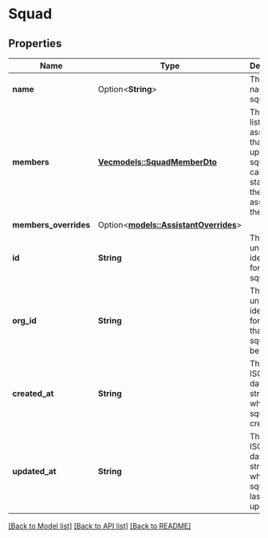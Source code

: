 # Squad

## Properties

Name | Type | Description | Notes
------------ | ------------- | ------------- | -------------
**name** | Option<**String**> | This is the name of the squad. | [optional]
**members** | [**Vec<models::SquadMemberDto>**](SquadMemberDto.md) | This is the list of assistants that make up the squad.  The call will start with the first assistant in the list. | 
**members_overrides** | Option<[**models::AssistantOverrides**](AssistantOverrides.md)> |  | [optional]
**id** | **String** | This is the unique identifier for the squad. | 
**org_id** | **String** | This is the unique identifier for the org that this squad belongs to. | 
**created_at** | **String** | This is the ISO 8601 date-time string of when the squad was created. | 
**updated_at** | **String** | This is the ISO 8601 date-time string of when the squad was last updated. | 

[[Back to Model list]](../README.md#documentation-for-models) [[Back to API list]](../README.md#documentation-for-api-endpoints) [[Back to README]](../README.md)


